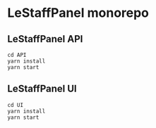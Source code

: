 # LeStaffPanel monorepo

## LeStaffPanel API
`cd API`  
`yarn install`  
`yarn start`  

## LeStaffPanel UI
`cd UI`  
`yarn install`  
`yarn start`  